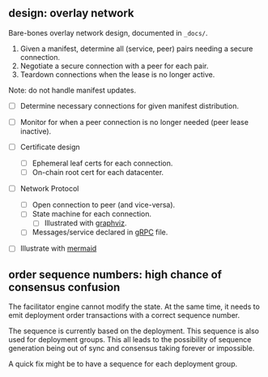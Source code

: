 ## design: overlay network 

Bare-bones overlay network design, documented in `_docs/`.

1. Given a manifest, determine all (service, peer) pairs needing a secure connection.
1. Negotiate a secure connection with a peer for each pair.
1. Teardown connections when the lease is no longer active.

Note: do not handle manifest updates.

 * [ ] Determine necessary connections for given manifest distribution.
 * [ ] Monitor for when a peer connection is no longer needed (peer lease inactive).
 * [ ] Certificate design
   * [ ] Ephemeral leaf certs for each connection.
   * [ ] On-chain root cert for each datacenter.
 * [ ] Network Protocol
   * [ ] Open connection to peer (and vice-versa).
   * [ ] State machine for each connection.
     * [ ] Illustrated with [graphviz](https://graphviz.org).
   * [ ] Messages/service declared in [gRPC](https://grpc.io) file.
 * [ ] Illustrate with [mermaid](https://mermaidjs.github.io/)



## order sequence numbers: high chance of consensus confusion

The facilitator engine cannot modify the state.  At the same time, it needs to emit deployment order transactions with a correct sequence number.

The sequence is currently based on the deployment.  This sequence is also used for deployment groups.  This all leads to the possibility of sequence generation being out of sync and consensus taking forever or impossible.

A quick fix might be to have a sequence for each deployment group.
